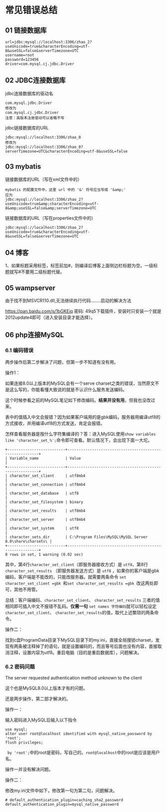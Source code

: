 # 常见错误总结

## 01 链接数据库

```java{4}
url=jdbc:mysql://localhost:3306/zhao_2?useUnicode=true&characterEncoding=utf-8&useSSL=false&serverTimezone=UTC
username=root
password=123456
driver=com.mysql.cj.jdbc.Driver
```

## 02 JDBC连接数据库

jdbc连接数据库的驱动名

```
com.mysql.jdbc.Driver
修改为
com.mysql.cj.jdbc.Driver
注意：高版本注册驱动可以省略不写
```

jdbc链接数据库的URL

```
jdbc:mysql://localhost:3306/zhao_0
修改为
jdbc:mysql://localhost:3306/zhao_0?serverTimezone=UTC&characterEncoding=utf-8&useSSL=false
```

## 03 mybatis

链接数据库的URL（写在xml文件中的）

```
mybatis 的配置文件中，这里 url 中的 '&' 符号应当写成 '&amp;'
应为
jdbc:mysql://localhost:3306/zhao_2?useUnicode=true&amp;characterEncoding=utf-8&amp;useSSL=false&amp;serverTimezone=UTC
```

链接数据库的URL（写在properties文件中的）

```
jdbc:mysql://localhost:3306/zhao_2?useUnicode=true&characterEncoding=utf-8&useSSL=false&serverTimezone=UTC
```

## 04 博客

1、如果标题采用标签，标签前加#，则编译后博客上面侧边栏标题为空。一级标题就写#不要用二级标题代替。

## 05 wampserver

由于找不到MSVCR110.dll,无法继续执行代码........启动的解决方法

 https://pan.baidu.com/s/1bGKEiq 密码: 49q5下载插件，安装时只安装一个就是2012update4即可（进入安装目录才能选择）。

## 06 php连接MySQL

### 6.1 编码错误

两步操作后第二步解决了问题，但第一步不知道有没有用。

操作1：

如果连接8.0以上版本的MySQL会有一个serve charset之类的错误，当然原文不是这么写的，你能看懂大致说的就是不认识什么服务发送编码。

这个时候参看之前的MySQL笔记如下修改编码。**结果并没有用**，但我也没改过来。



表中的值插入中文会报错？因为如果客户端用的是gbk编码，服务器用编译utf8的方式接收，并用编译utf8的方式发送，肯定会报错。

怎样查看服务器是按什么字符集编译的？答：进入MySQL使用`show variables like 'character_set_%';`命令即可查看。默认情况下，会出现下面一大坨。

```mysql
+--------------------------+---------------------------------------------------------+
| Variable_name            | Value                                                   |
+--------------------------+---------------------------------------------------------+
| character_set_client     | utf8mb4                                                 |
| character_set_connection | utf8mb4                                                 |
| character_set_database   | utf8                                                    |
| character_set_filesystem | binary                                                  |
| character_set_results    | utf8mb4                                                 |
| character_set_server     | utf8mb4                                                 |
| character_set_system     | utf8                                                    |
| character_sets_dir       | C:\Program Files\MySQL\MySQL Server 8.0\share\charsets\ |
+--------------------------+---------------------------------------------------------+
8 rows in set, 1 warning (0.02 sec)
```

其中，第4行`character_set_client`（即服务器接收方式）是 `utf8`，第8行 `character_set_results` （即服务器发送方式）是 `utf8` ，如果你的客户端是gbk编码，客户端是不能改的，只能改服务器。就需要两条命令 `set character_set_client =gbk `和`set character_set_results =gbk `改这两处即可，其他不用管。

总结：客户端编码、`character_set_client`、 `character_set_results` 三者的值相同即可插入中文不报错不乱码。**仅需一句** `set names 字符编码`就可以轻松设定`character_set_client`、 `character_set_results`的值，取代上述繁琐的两条命令。



操作二：

找到c盘ProgramData目录下MySQL目录下的my.ini，直接全局搜锁charset，发现有两条被注释掉了的语句，就是设置编码的，而且等号后面也没有内容，直接取消注释，设置内容为utf8。重启电脑（目的是重启数据库），问题解决。

### 6.2 密码问题

The server requested authentication method unknown to the client

这个也是MySQL8.0以上版本才有的问题。

还是两步操作，第二部才解决的。

操作一：

输入密码进入MySQL后输入以下指令

```
use mysql;
alter user root@localhost identified with mysql_native_password by 'root';
flush privileges;
```

` by 'root';`中的root是密码，写自己的。`root@localhost`中的root是应该是用户名。

操作一并没有解决问题。

操作二：

修改my.ini文件中如下，修改第一句为第二句，问题解决。

```
# default_authentication_plugin=caching_sha2_password
default_authentication_plugin=mysql_native_password
```

